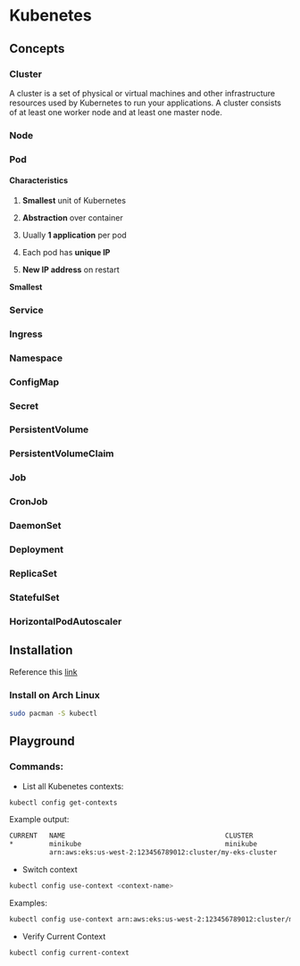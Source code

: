 # Kubenetes

## Concepts

### Cluster

A cluster is a set of physical or virtual machines and other infrastructure resources used by Kubernetes to run your applications. A cluster consists of at least one worker node and at least one master node.

### Node

### Pod

#### Characteristics

1. **Smallest** unit of Kubernetes

2. **Abstraction** over container

3. Uually **1 application** per pod

4. Each pod has **unique IP**

5. **New IP address** on restart

**Smallest**

### Service

### Ingress

### Namespace

### ConfigMap

### Secret

### PersistentVolume

### PersistentVolumeClaim

### Job

### CronJob

### DaemonSet

### Deployment

### ReplicaSet

### StatefulSet

### HorizontalPodAutoscaler

## Installation

Reference this [link](https://kubernetes.io/docs/tasks/tools/install-kubectl-linux/)

### Install on Arch Linux

```bash
sudo pacman -S kubectl
```

## Playground

### Commands:

- List all Kubenetes contexts:

```bash
kubectl config get-contexts
```

Example output:

```sh
CURRENT   NAME                                        CLUSTER                                     AUTHINFO                                   NAMESPACE
*         minikube                                    minikube                                    minikube
          arn:aws:eks:us-west-2:123456789012:cluster/my-eks-cluster    arn:aws:eks:us-west-2:123456789012:cluster/my-eks-cluster    arn:aws:eks:us-west-2:123456789012:cluster/my-eks-cluster
```

- Switch context

```sh
kubectl config use-context <context-name>
```

Examples:

```sh
kubectl config use-context arn:aws:eks:us-west-2:123456789012:cluster/my-eks-cluster
```

- Verify Current Context

```sh
kubectl config current-context
```
